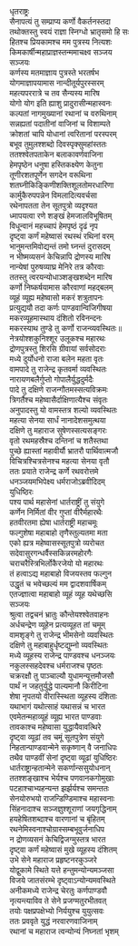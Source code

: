 धृतराष्ट्रः  
सैनापत्यं तु सम्प्राप्य कर्णो वैकर्तनस्तदा  
तथोक्तस्तु स्वयं राज्ञा स्निग्धो भ्रातृसमो हि सः  
हितश्च प्रियकामश्च मम पुत्रस्य नित्यशः  
किमकार्षीन्महाप्राज्ञस्तन्ममाचक्ष्व सञ्जय  
सञ्जयः  
कर्णस्य मतमाज्ञाय पुत्रस्ते भरतर्षभ  
योगमाज्ञापयामास नान्दीतूर्यपुरस्सरम्  
महत्यपररात्रे च तव सैन्यस्य मारिष  
योगो योग इति ह्याशु प्रादुरासीन्महास्वनः  
कल्पतां नागमुख्यानां रथानां च वरुथिनाम्  
सन्नह्यतां पदातीनां वाजिनां च विशाम्पते  
क्रोशतां चापि योधानां त्वरितानां परस्परम्  
बभूव तुमुलश्शब्दो दिवस्पृक्सुमहांस्ततः  
ततश्श्वेतपताकेन बलाकावर्णवाजिना  
हेमपृष्ठेन धनुषा हस्तिकक्ष्येण केतुना  
तूणीरशतपूर्णेन सगदेन वरूथिना  
शतघ्नीकिङ्किणीशक्तिशूलतोमरधारिणा  
कार्मुकैरुपपन्नेन विमलादित्यवर्चसा  
रथेनापतता तेन सूतपुत्रो व्यदृश्यत  
ध्मापयत्वा रणे शङ्खं हेमजालविभूषितम्  
विधून्वानं महच्चापं हेमपृष्ठं दृढं नृप  
दृष्ट्वा कर्णं महेष्वासं रथस्थं रथिनां वरम्  
भानुमन्तमिवोद्यन्तं तमो घ्नन्तं दुरासदम्  
न भीष्मव्यसनं केचिन्नापि द्रोणस्य मारिष  
नान्येषां पुरुषव्याघ्र मेनिरे तत्र कौरवाः  
ततस्तु त्वरयन्योधाञ्शङ्खशब्देन मारिष  
कर्णो निष्कर्षयामास कौरवाणां महद्बलम्  
व्यूहं व्यूह्य महेष्वासो मकरं शत्रुतापनः  
प्रत्युद्ययौ तदा कर्णः पाण्डवान्विजिगीषया  
मकरव्यूहमास्थाय दंशितो रविनन्दनः  
मकरस्याथ तुण्डे तु कर्णो राजन्व्यवस्थितः॥  
नेत्रयोश्शकुनिश्शूर उलूकश्च महारथः  
द्रोणपुत्रस्तु शिरसि ग्रीवायां सर्वसोदराः  
मध्ये दुर्योधनो राजा बलेन महता वृतः  
वामपादे तु राजेन्द्र कृतवर्मा व्यवस्थितः  
नारायणबलैर्गुप्तो गोपालैर्युद्धदुर्मदैः  
पादे तु दक्षिणे राजन्गौतमस्सत्यविक्रमः  
त्रिगर्तैश्च महेष्वासैर्दाक्षिणात्यैश्च संवृतः  
अनुपादस्तु यो वामस्तत्र शल्यो व्यवस्थितः  
महत्या सेनया सार्धं नानादेशसमुत्थया  
दक्षिणे तु महाराज सुषेणस्सत्यसङ्गरः  
वृतो रथमहस्रैश्च दन्तिनां च शतैस्तथा  
पुच्छे ह्यास्तां महावीर्यौ भ्रातरौ पार्थिवात्मजौ  
विचित्रश्चित्रसेनश्च महत्या सेनया वृतौ  
ततः प्रयाते राजेन्द्र कर्णे रथवरोत्तमे  
धनञ्जयमभिपेक्ष्य धर्मराजोऽब्रवीदिदम्  
युधिष्ठिरः  
पश्य पार्थ महासेनां धार्तराष्ट्रीं तु संयुगे  
कर्णेन निर्मितां वीर गुप्तां वीरैर्महारथैः  
हतवीरतमा ह्येषा धार्तराष्ट्री महाचमूः  
फल्गुशेषा महाबाहो तृणैस्तुल्यतमा मता  
एको ह्यत्र महेष्वासस्सूतपुत्रो व्यरोचत  
सदेवासुरगन्धर्वैस्सकिन्नरमहोरगैः  
चराचरैस्त्रिभिर्लोकैरजेयो यो महारथः  
तं हत्वाऽद्य महाबाहो विजयस्तव फल्गुन  
उद्धृतं च भवेच्छल्यं मम द्वादशवार्षिकम्  
एतज्ज्ञात्वा महाबाहो व्यूहं व्यूह यथेच्छसि  
सञ्जयः  
श्रुत्वा तद्वचनं भ्रातुः कौन्तेयश्श्वेतवाहनः  
अर्धचन्द्रेण व्यूहेन प्रत्यव्यूहत तां चमूम्  
वामशृङ्गे तु राजेन्द्र भीमसेनो व्यवस्थितः  
दक्षिणे तु महाबाहुर्धृष्टद्युम्नो व्यवस्थितः  
मध्ये व्यूहस्य राजेन्द्र पाण्डवश्च धनञ्जयः  
नकुलस्सहदेवश्च धर्मराजश्च पृष्ठतः  
चक्ररक्षौ तु पाञ्चाल्यौ युधामन्यूत्तमौजसौ  
पार्थं न जहतुर्युद्धे पाल्यमानौ किरीटिना  
शेषा नृपतयो वीरास्स्थिता व्यूहस्य दंशिताः  
यथाभागं यथोत्साहं यथासन्नं च भारत  
एवमेतन्महाव्यूहं व्यूह्य भारत पाण्डवाः  
तावकाश्च महेष्वासा युद्धायैवावत्थिरे  
दृष्ट्वा व्यूढां तव चमूं सूतपुत्रेण संयुगे  
निहतान्पाण्डवान्मेने सकृष्णान् वै जनाधिपः  
तथैव पाण्डवीं सेनां दृष्ट्वा व्यूढां युधिष्ठिरः  
धार्तराष्ट्रान्हतान्मेने सकर्णान्ससुयोधनान्  
ततश्शङ्खाश्च भेर्यश्च पणवानकगोमुखाः  
पटहाश्चाभ्यहन्यन्त झर्झर्यश्च समन्ततः  
सेनयोरुभयो राजन्डिण्डिमाश्च महास्वनाः  
सिंहनादाश्च सञ्जज्ञुश्शूराणां जयगृद्धिनाम्  
हयहेषितशब्दाश्च वारणानां च बृंहितम्  
रथनेमिस्वनाश्चोग्रास्सम्बभूवुर्जनाधिप  
न द्रोणव्यसनं केचिद्विजग्मुस्तत्र भारत  
दृष्ट्वा कर्णं महेष्वासं मुखे व्यूहस्य दंशितम्  
उभे सेने महाराज प्रहृष्टनरकुञ्जरे  
योद्वुकामे स्थिते यत्ते हन्तुमन्योन्यमञ्जसा  
विजये जातसंरम्भे दृष्ट्वाऽन्योन्यमवस्थिते  
अनीकमध्ये राजेन्द्र चेरतुः कर्णपाण्डवौ  
नृत्यन्त्याविव ते सेने प्रजग्मतुरभीतवत्  
तयोः पक्षप्रपक्षेभ्यो निर्ययुश्च युयुत्सवः  
ततः प्रववृते युद्धं नरवारणवाजिनाम्  
रथानां च महाराज त्वन्योन्यं निघ्नतां भृशम्  
